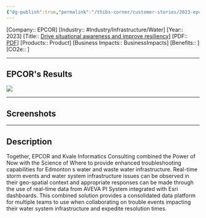 ```yaml
---
{"dg-publish":true,"permalink":"/thibs-corner/customer-stories/2023-epcor-drive-situational-awareness-and-improve-resiliency/"}
---
```


[Company:: EPCOR]
[Industry:: #Industry/Infrastructure/Water]
[Year:: 2023]
[Title:: [Drive situational awareness and improve resiliency](https://resources.osisoft.com/presentations/epcor--using-geo-spatial-and-real-time-data-to-create-situational-awareness/)]
[PDF:: [PDF](Homepage%20Example.md)]
[Products:: Product]
[Business Impacts:: BusinessImpacts]
[Benefits:: ]
[CO2e:: ]

---
## EPCOR's Results
![](https://i.imgur.com/65EuuYe.png)

---
## Screenshots

---
## Description
Together, EPCOR and Kvale Informatics Consulting combined the Power of Now with the Science of Where to provide enhanced troubleshooting capabilities for Edmonton s water and waste water infrastructure. Real-time storm events and water system infrastructure issues can be observed in their geo-spatial context and appropriate responses can be made through the use of real-time data from AVEVA PI System integrated with Esri dashboards. This combined solution provides a consolidated data platform for multiple teams to use when collaborating on trouble events impacting their water system infrastructure and expedite resolution times.